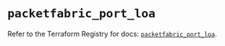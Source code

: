 # `packetfabric_port_loa`

Refer to the Terraform Registry for docs: [`packetfabric_port_loa`](https://registry.terraform.io/providers/packetfabric/packetfabric/1.9.3/docs/resources/port_loa).
